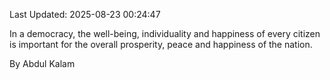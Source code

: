 Last Updated: 2025-08-23 00:24:47

In a democracy, the well-being, individuality and happiness of every citizen is important for the overall prosperity, peace and happiness of the nation.

By Abdul Kalam